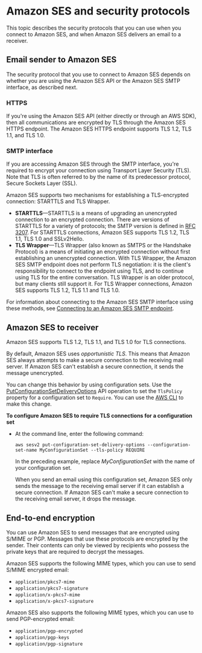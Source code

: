 # Amazon SES and security protocols<a name="security-protocols"></a>

This topic describes the security protocols that you can use when you connect to Amazon SES, and when Amazon SES delivers an email to a receiver\.

## Email sender to Amazon SES<a name="security-client-to-ses"></a>

The security protocol that you use to connect to Amazon SES depends on whether you are using the Amazon SES API or the Amazon SES SMTP interface, as described next\.

### HTTPS<a name="security-client-to-ses-api"></a>

If you're using the Amazon SES API \(either directly or through an AWS SDK\), then all communications are encrypted by TLS through the Amazon SES HTTPS endpoint\. The Amazon SES HTTPS endpoint supports TLS 1\.2, TLS 1\.1, and TLS 1\.0\. 

### SMTP interface<a name="security-client-to-ses-smtp"></a>

If you are accessing Amazon SES through the SMTP interface, you're required to encrypt your connection using Transport Layer Security \(TLS\)\. Note that TLS is often referred to by the name of its predecessor protocol, Secure Sockets Layer \(SSL\)\.

Amazon SES supports two mechanisms for establishing a TLS\-encrypted connection: STARTTLS and TLS Wrapper\.
+ **STARTTLS**—STARTTLS is a means of upgrading an unencrypted connection to an encrypted connection\. There are versions of STARTTLS for a variety of protocols; the SMTP version is defined in [RFC 3207](https://www.ietf.org/rfc/rfc3207.txt)\. For STARTTLS connections, Amazon SES supports TLS 1\.2, TLS 1\.1, TLS 1\.0 and SSLv2Hello\.
+ **TLS Wrapper**—TLS Wrapper \(also known as SMTPS or the Handshake Protocol\) is a means of initiating an encrypted connection without first establishing an unencrypted connection\. With TLS Wrapper, the Amazon SES SMTP endpoint does not perform TLS negotiation: it is the client's responsibility to connect to the endpoint using TLS, and to continue using TLS for the entire conversation\. TLS Wrapper is an older protocol, but many clients still support it\. For TLS Wrapper connections, Amazon SES supports TLS 1\.2, TLS 1\.1 and TLS 1\.0\.

For information about connecting to the Amazon SES SMTP interface using these methods, see [Connecting to an Amazon SES SMTP endpoint](smtp-connect.md)\.

## Amazon SES to receiver<a name="security-ses-to-receiver"></a>

Amazon SES supports TLS 1\.2, TLS 1\.1, and TLS 1\.0 for TLS connections\.

By default, Amazon SES uses *opportunistic TLS*\. This means that Amazon SES always attempts to make a secure connection to the receiving mail server\. If Amazon SES can't establish a secure connection, it sends the message unencrypted\.

You can change this behavior by using configuration sets\. Use the [PutConfigurationSetDeliveryOptions](https://docs.aws.amazon.com/ses/latest/APIReference/API_PutConfigurationSetDeliveryOptions.html) API operation to set the `TlsPolicy` property for a configuration set to `Require`\. You can use the [AWS CLI](https://aws.amazon.com/cli) to make this change\.

**To configure Amazon SES to require TLS connections for a configuration set**
+ At the command line, enter the following command:

  ```
  aws sesv2 put-configuration-set-delivery-options --configuration-set-name MyConfigurationSet --tls-policy REQUIRE
  ```

  In the preceding example, replace *MyConfigurationSet* with the name of your configuration set\.

  When you send an email using this configuration set, Amazon SES only sends the message to the receiving email server if it can establish a secure connection\. If Amazon SES can't make a secure connection to the receiving email server, it drops the message\.

## End\-to\-end encryption<a name="security-end-to-end"></a>

You can use Amazon SES to send messages that are encrypted using S/MIME or PGP\. Messages that use these protocols are encrypted by the sender\. Their contents can only be viewed by recipients who possess the private keys that are required to decrypt the messages\.

Amazon SES supports the following MIME types, which you can use to send S/MIME encrypted email:
+ `application/pkcs7-mime`
+ `application/pkcs7-signature`
+ `application/x-pkcs7-mime`
+ `application/x-pkcs7-signature`

Amazon SES also supports the following MIME types, which you can use to send PGP\-encrypted email:
+ `application/pgp-encrypted`
+ `application/pgp-keys`
+ `application/pgp-signature`